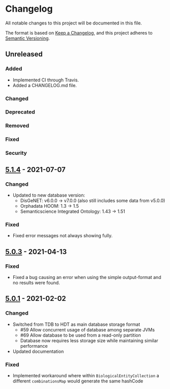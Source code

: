 # Changelog
All notable changes to this project will be documented in this file.

The format is based on [Keep a Changelog](https://keepachangelog.com/en/1.0.0/),
and this project adheres to [Semantic Versioning](https://semver.org/spec/v2.0.0.html).

## Unreleased
### Added
- Implemented CI through Travis.
- Added a CHANGELOG.md file.

### Changed
### Deprecated
### Removed
### Fixed
### Security

## [5.1.4] - 2021-07-07
### Changed
- Updated to new database version:
  - DisGeNET: v6.0.0 → v7.0.0 (also still includes some data from v5.0.0)
  - Orphadata HOOM: 1.3 → 1.5
  - Semanticscience Integrated Ontology: 1.43 → 1.51
  
### Fixed
- Fixed error messages not always showing fully.
## [5.0.3] - 2021-04-13
### Fixed
- Fixed a bug causing an error when using the simple output-format and no results were found.

## [5.0.1] - 2021-02-02
### Changed
- Switched from TDB to HDT as main database storage format
    - \#59 Allow concurrent usage of database among separate JVMs
    - \#69 Allow database to be used from a read-only partition
    - Database now requires less storage size while maintaining similar performance
- Updated documentation

### Fixed
- Implemented workaround where within `BiologicalEntityCollection` a different `combinationsMap` would generate the same hashCode

[5.1.4]: https://github.com/molgenis/vibe/compare/vibe-5.0.3...vibe-5.1.4
[5.0.3]: https://github.com/molgenis/vibe/compare/vibe-5.0.1...vibe-5.0.3
[5.0.1]: https://github.com/molgenis/vibe/compare/vibe-4.0.2...vibe-5.0.3